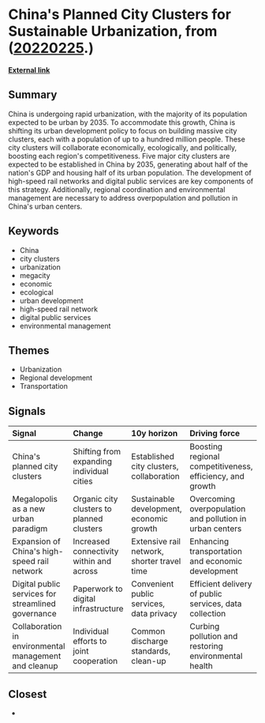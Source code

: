 # __China's Planned City Clusters for Sustainable Urbanization__, from ([20220225](https://kghosh.substack.com/p/20220225).)

__[External link](https://www.technologyreview.com/2021/04/28/1022557/china-city-cluster-urbanization-population-economy-environment/?truid=&utm_source=the_download&utm_medium=email&utm_campaign=the_download.unpaid.engagement&utm_term=&utm_content=02-08-2023&mc_cid=45646d3431&mc_eid=a2c3c6d032)__



## Summary

China is undergoing rapid urbanization, with the majority of its population expected to be urban by 2035. To accommodate this growth, China is shifting its urban development policy to focus on building massive city clusters, each with a population of up to a hundred million people. These city clusters will collaborate economically, ecologically, and politically, boosting each region's competitiveness. Five major city clusters are expected to be established in China by 2035, generating about half of the nation's GDP and housing half of its urban population. The development of high-speed rail networks and digital public services are key components of this strategy. Additionally, regional coordination and environmental management are necessary to address overpopulation and pollution in China's urban centers.

## Keywords

* China
* city clusters
* urbanization
* megacity
* economic
* ecological
* urban development
* high-speed rail network
* digital public services
* environmental management

## Themes

* Urbanization
* Regional development
* Transportation

## Signals

| Signal                                                | Change                                    | 10y horizon                                 | Driving force                                             |
|:------------------------------------------------------|:------------------------------------------|:--------------------------------------------|:----------------------------------------------------------|
| China's planned city clusters                         | Shifting from expanding individual cities | Established city clusters, collaboration    | Boosting regional competitiveness, efficiency, and growth |
| Megalopolis as a new urban paradigm                   | Organic city clusters to planned clusters | Sustainable development, economic growth    | Overcoming overpopulation and pollution in urban centers  |
| Expansion of China's high-speed rail network          | Increased connectivity within and across  | Extensive rail network, shorter travel time | Enhancing transportation and economic development         |
| Digital public services for streamlined governance    | Paperwork to digital infrastructure       | Convenient public services, data privacy    | Efficient delivery of public services, data collection    |
| Collaboration in environmental management and cleanup | Individual efforts to joint cooperation   | Common discharge standards, clean-up        | Curbing pollution and restoring environmental health      |

## Closest

* 